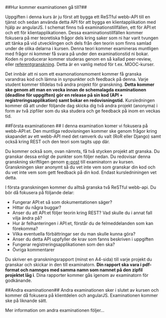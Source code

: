 ##Hur kommer examinationen gå till?##

Uppgiften i denna kurs är ju först att bygga ett ReSTful webb-API till en tjänst och sedan använda detta API för att bygga en klientapplikation med hjälp av angularJS. I schemat finns två examinationstillfällen, ett för API:et och ett för klientapplikationen.
Dessa examinationstillfällen kommer fokusera på mer teoretiska frågor dels kring saker som ni har varit tvungen att tänka på vid utvecklingen och dels från den teorin som finns samlad under de olika delarna i kursen. Denna teori kommer examineras muntligen med frågor ni kommer få svara på under den examinationstid ni bokar. Koden ni producerar kommer studeras genom en så kallad peer-review, eller [referentgranskning](http://sv.wikipedia.org/wiki/Referentgranskning). Detta är en vanlig metod för t.ex. MOOC-kurser.

Det innbär att ni som ett examonationsmoment kommer få granska varandras kod och lämna in synpunkter och feedback på denna. Varje student kommer tilldelas två andra projekt för granskning. **Detta kommer ske genom att man en vecka innan de schemalagda examinationen (deadline för uppgiften) gör en release på sin kod (API + registreringsapplikation) samt bokar en redovisningstid.** Kursledningen kommer då att under följande dag skicka dig två andra projekt (anonyma) i form av två zipfiler som du ska studera och ge feedback på inom en veckas tid.

##Första examinationen ##
I denna examination komer vi fokusera på webb-API:et. Den muntliga redovisningen kommer ske genom frågor kring skapandet av ett webb-API med det ramverk du valt (RoR eller Django) samt också kring REST och den teori som tagits upp där.

Du kommer också som, ovan nämnts, få två stycken projekt att granska. Du granskar dessa enligt de punkter som följer nedan. Du redovisar denna granskning skriftligen genom [e-post](mailto:john.haggerud@lnu.se) till examinatorn av kursen. Granskningen sker anonymt så du vet inte vem som granskar din kod och du vet inte vem som gett feedback på din kod. Endast kursledniningen vet detta.

I första granskningen kommer du alltså granska två ReSTful webb-api. Du bör då fokusera på följande delar:

* Fungerar API:et så som dokumentationen säger?
* Hittar du några buggar?
* Anser du att API:et följer teorin kring REST? Vad skulle du i annat fall vilja ändra på?
* Hur är felhanteringen i API:et, förstår du de felmeddelanden som kan förekomma?
* Vilka eventuella förbättringar ser du man skulle kunna göra?
* Anser du detta API uppfyller de krav som fanns beskriven i uppgiften
* Fungerar registreringsapplikationen som den ska?
* Övriga kommentarer

Du skriver en granskningsrapport (minst en A4-sida) till varje projekt du granskar och skickar in den till examinatorn. **Din rapport ska vara i pdf-format och namnges med samma namn som namnet på den zipfil projektet låg i**. Dina rapporter kommer gås igenom av examinatorn för godkänande.

##Andra examinationen##
Andra examinationen sker i slutet av kursen och kommer då fokusera på klientdelen och angularJS. Examinationen kommer ske på liknande sätt.

Mer information om andra examinationen följer...